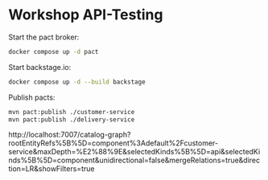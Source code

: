 # Workshop API-Testing

Start the pact broker:

```sh
docker compose up -d pact
```

Start backstage.io:

```sh
docker compose up -d --build backstage
```

Publish pacts:

```sh
mvn pact:publish ./customer-service
mvn pact:publish ./delivery-service
```


http://localhost:7007/catalog-graph?rootEntityRefs%5B%5D=component%3Adefault%2Fcustomer-service&maxDepth=%E2%88%9E&selectedKinds%5B%5D=api&selectedKinds%5B%5D=component&unidirectional=false&mergeRelations=true&direction=LR&showFilters=true
